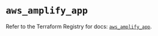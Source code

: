 # `aws_amplify_app`

Refer to the Terraform Registry for docs: [`aws_amplify_app`](https://registry.terraform.io/providers/hashicorp/aws/5.45.0/docs/resources/amplify_app).
